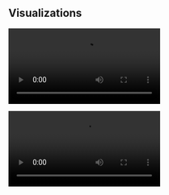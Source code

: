 ## Visualizations

![](https://github.com/wesbarnett/aoc-2021/blob/main/day11/movie1.mov?raw=true)

![](movie2.mov)
